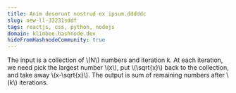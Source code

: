 ```yaml
---
title: Anim deserunt nostrud ex ipsum.dddddc
slug: new-ll-33231sddf
tags: reactjs, css, python, nodejs
domain: klimbee.hashnode.dev
hideFromHashnodeCommunity: true
---
```

The input is a collection of \\(N\\) numbers and iteration k. 
At each iteration, we need pick the largest number \\(x\\), put \\(\sqrt{x}\\) back to the collection, and take away \\(x-\sqrt{x}\\). 
The output is sum of remaining numbers after \\(k\\) iterations. 
